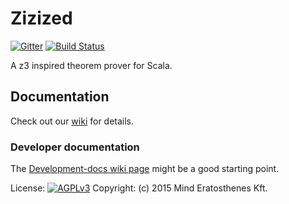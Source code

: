 # Zizized

[![Gitter](https://badges.gitter.im/Join%20Chat.svg)](https://gitter.im/mind-era/zizized?utm_source=badge&utm_medium=badge&utm_campaign=pr-badge&content=body_link) [![Build Status](https://travis-ci.org/mind-era/zizized.svg?branch=master)](https://travis-ci.org/mind-era/zizized)

A z3 inspired theorem prover for Scala.

## Documentation

Check out our [wiki](https://github.com/mind-era/zizized/wiki) for details.

### Developer documentation

The [Development-docs wiki page](https://github.com/mind-era/zizized/wiki/Development-docs) might be a good starting point.

License: [![AGPLv3](http://www.gnu.org/graphics/agplv3-155x51.png)](http://www.gnu.org/licenses/agpl-3.0.en.html)
Copyright: (c) 2015 Mind Eratosthenes Kft.
